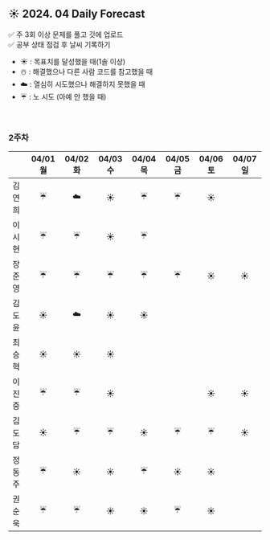 ## ☀️ 2024. 04 Daily Forecast

✅ 주 3회 이상 문제를 풀고 깃에 업로드    
✅ 공부 상태 점검 후 날씨 기록하기 
- ☀️ : 목표치를 달성했을 때(1솔 이상)
- ☃️ : 해결했으나 다른 사람 코드를 참고했을 때
- ☁️ : 열심히 시도했으나 해결하지 못했을 때
- ☔ : 노 시도 (아예 안 했을 때)

<br>

### 2주차

  
|      | 04/01 월 | 04/02 화 | 04/03 수 | 04/04 목 | 04/05 금 | 04/06 토 | 04/07 일 |
|------|:-----:|:-----:|:-----:|:-----:|:-----:|:-----:|:-----:|
| 김연희 |☔|☁️|☀️|☔|☔|☀️| |
| 이시현 | ☔|☔ |☀️ | ☔| | | |
| 장준영 | ☔| ☔|☔ |☔ |☔ | ☀️|☀️ |
| 김도윤 |☀️|☁️|☀️|☀️| | | |
| 최승혁 | ☀️|☀️ |☀️ | | | | |
| 이진중 |☔|☔|  ☀️| | | ☀️| ☀️|
| 김도담 |☀️ |☔ |☔ |☀️ |☔ |☔ |☀️ |
| 정동주 | ☔|☀️ | ☀️| ☔|☀️ |☀️ | |
| 권순욱 |☔ |☔ |☀️ |☀️ |☔ |☀️ | |
